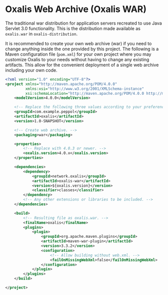 # Oxalis Web Archive (Oxalis WAR)

The traditional war distribution for application servers recreated to use Java Servlet 3.0 functionality.
This is the distribution made available as `oxalis.war` in `oxalis-distribution`.

It is recommended to create your own web archive (war) if you need to change anything inside the one provided by this project.
The following is a Maven configuration file (`pom.xml`) for your own project where you may customize Oxalis to your needs without having to change any existing artifacts.
This allow for the convenient deployment of a single web archive including your own code.

```xml
<?xml version="1.0" encoding="UTF-8"?>
<project xmlns="http://maven.apache.org/POM/4.0.0"
         xmlns:xsi="http://www.w3.org/2001/XMLSchema-instance"
         xsi:schemaLocation="http://maven.apache.org/POM/4.0.0 http://maven.apache.org/xsd/maven-4.0.0.xsd">
    <modelVersion>4.0.0</modelVersion>

    <!-- Replace the following three values according to your preferences. -->
    <groupId>com.example.peppol</groupId>
    <artifactId>oxalis</artifactId>
    <version>1.0-SNAPSHOT</version>

    <!-- Create web archive. -->
    <packaging>war</packaging>

    <properties>
        <!-- Replace with 4.0.3 or newer. -->
        <oxalis.version>4.0.x</oxalis.version>
    </properties>

    <dependencies>
        <dependency>
            <groupId>network.oxalis</groupId>
            <artifactId>oxalis-war</artifactId>
            <version>${oxalis.version}</version>
            <classifier>classes</classifier>
        </dependency>
        <!-- Any other extensions or libraries to be included. -->
    </dependencies>

    <build>
        <!-- Resulting file as oxalis.war. -->
        <finalName>oxalis</finalName>
        <plugins>
            <plugin>
                <groupId>org.apache.maven.plugins</groupId>
                <artifactId>maven-war-plugin</artifactId>
                <version>3.3.2</version>
                <configuration>
                    <!-- Allow building without web.xml. -->
                    <failOnMissingWebXml>false</failOnMissingWebXml>
                </configuration>
            </plugin>
        </plugins>
    </build>

</project>
```
